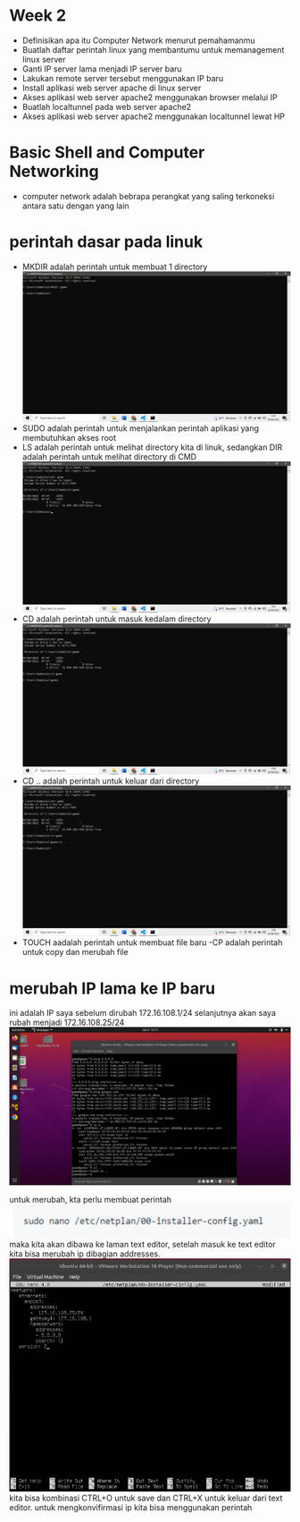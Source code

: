 # Week 2
 - Definisikan apa itu Computer Network menurut pemahamanmu
 - Buatlah daftar perintah linux yang membantumu untuk memanagement linux server
 - Ganti IP server lama menjadi IP server baru
 - Lakukan remote server tersebut menggunakan IP baru
 - Install aplikasi web server apache di linux server
 - Akses aplikasi web server apache2 menggunakan browser melalui IP
 - Buatlah localtunnel pada web server apache2
 - Akses aplikasi web server apache2 menggunakan localtunnel lewat HP

# Basic Shell and Computer Networking
- computer network adalah bebrapa perangkat yang saling terkoneksi antara satu dengan yang lain
# perintah dasar pada linuk
-  MKDIR adalah perintah untuk membuat 1 directory
![Gambar](assets/Screenshot%20(293).png)
- SUDO adalah perintah untuk menjalankan perintah aplikasi yang membutuhkan akses root
- LS adalah perintah untuk melihat directory kita di linuk, sedangkan DIR adalah perintah untuk melihat directory di CMD 
 ![Gambar](assets/Screenshot%20(294).png)
 - CD adalah perintah untuk masuk kedalam directory 
![Gambar](assets/Screenshot%20(295).png)
- CD .. adalah perintah untuk keluar dari directory
![Gambar](assets/Screenshot%20(296).png)
- TOUCH aadalah perintah untuk membuat file baru 
-CP adalah perintah untuk copy dan merubah file
# merubah IP lama ke IP baru
ini adalah IP saya sebelum dirubah 172.16.108.1/24 selanjutnya akan saya rubah menjadi 172.16.108.25/24
![Gambar](assets/Screenshot%20(1).jpeg)

untuk merubah, kta perlu membuat perintah 
![Gambar](assets/photo1654230166.jpeg)
maka kita akan dibawa ke laman text editor, setelah masuk ke text editor kita bisa merubah ip dibagian addresses. 
![Gambar](assets/photo1654158778.jpeg)
kita bisa kombinasi CTRL+O untuk save dan CTRL+X untuk keluar dari text editor.
untuk mengkonvifirmasi ip kita bisa menggunakan perintah 

